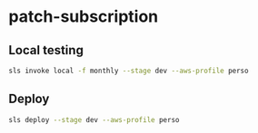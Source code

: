 # patch-subscription

## Local testing

```bash
sls invoke local -f monthly --stage dev --aws-profile perso
```

## Deploy

```bash
sls deploy --stage dev --aws-profile perso
```

